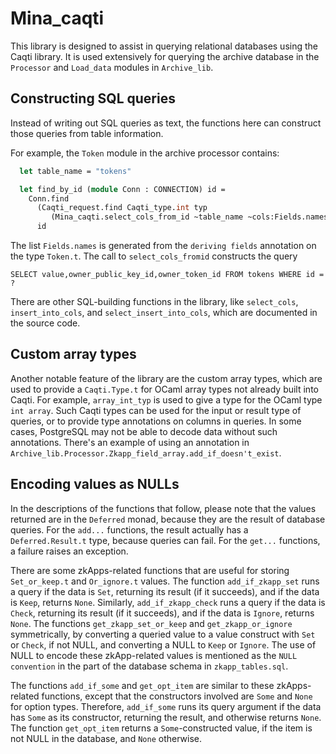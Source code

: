 Mina_caqti
==========

This library is designed to assist in querying relational databases
using the Caqti library. It is used extensively for querying the
archive database in the `Processor` and `Load_data` modules in
`Archive_lib`.

Constructing SQL queries
------------------------

Instead of writing out SQL queries as text, the
functions here can construct those queries from table information.

For example, the `Token` module in the archive processor contains:
```ocaml
  let table_name = "tokens"

  let find_by_id (module Conn : CONNECTION) id =
    Conn.find
      (Caqti_request.find Caqti_type.int typ
         (Mina_caqti.select_cols_from_id ~table_name ~cols:Fields.names) )
      id
```
The list `Fields.names` is generated from the `deriving fields` annotation on
the type `Token.t`. The call to `select_cols_fromid` constructs the query
```
SELECT value,owner_public_key_id,owner_token_id FROM tokens WHERE id = ?
```

There are other SQL-building functions in the library, like
`select_cols`, `insert_into_cols`, and `select_insert_into_cols`, which
are documented in the source code.

Custom array types
------------------

Another notable feature of the library are the custom array types,
which are used to provide a `Caqti.Type.t` for OCaml array types not
already built into Caqti.  For example, `array_int_typ` is used to
give a type for the OCaml type `int array`. Such Caqti types can be
used for the input or result type of queries, or to provide type
annotations on columns in queries. In some cases, PostgreSQL may not
be able to decode data without such annotations. There's an example of
using an annotation in
`Archive_lib.Processor.Zkapp_field_array.add_if_doesn't_exist`.

Encoding values as NULLs
------------------------

In the descriptions of the functions that follow, please note that the
values returned are in the `Deferred` monad, because they are the
result of database queries. For the `add...` functions, the result
actually has a `Deferred.Result.t` type, because queries can fail. For
the `get...` functions, a failure raises an exception.

There are some zkApps-related functions that are useful for storing
`Set_or_keep.t` and `Or_ignore.t` values. The function
`add_if_zkapp_set` runs a query if the data is `Set`, returning its
result (if it succeeds), and if the data is `Keep`, returns `None`.
Similarly, `add_if_zkapp_check` runs a query if the data is `Check`,
returning its result (if it succeeds), and if the data is `Ignore`,
returns `None`.  The functions `get_zkapp_set_or_keep` and
`get_zkapp_or_ignore` symmetrically, by converting a queried value to
a value construct with `Set` or `Check`, if not NULL, and converting a
NULL to `Keep` or `Ignore`. The use of NULL to encode these
zkApp-related values is mentioned as the `NULL convention` in the part
of the database schema in `zkapp_tables.sql`.

The functions `add_if_some` and `get_opt_item` are similar to these
zkApps-related functions, except that the constructors involved are
`Some` and `None` for option types. Therefore, `add_if_some` runs its
query argument if the data has `Some` as its constructor, returning
the result, and otherwise returns `None`. The function `get_opt_item`
returns a `Some`-constructed value, if the item is not NULL in the
database, and `None` otherwise.
